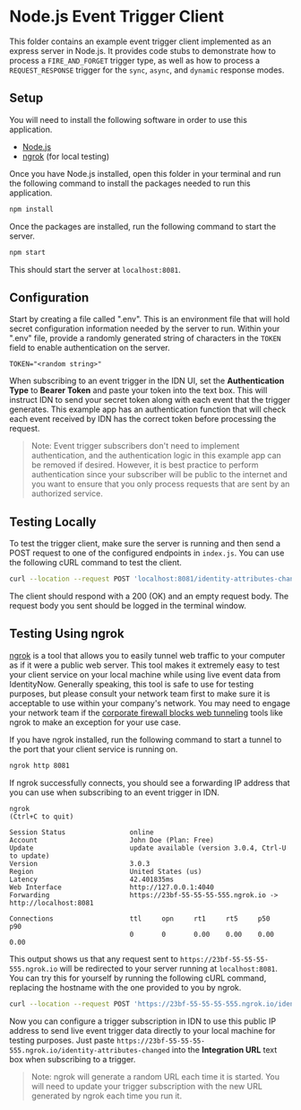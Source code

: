 # Node.js Event Trigger Client

This folder contains an example event trigger client implemented as an express server in Node.js.  It provides code stubs to demonstrate how to process a `FIRE_AND_FORGET` trigger type, as well as how to process a `REQUEST_RESPONSE` trigger for the `sync`, `async`, and `dynamic` response modes.

## Setup

You will need to install the following software in order to use this application.

- [Node.js](https://nodejs.org/en/download/)
- [ngrok](https://ngrok.com/download) (for local testing)

Once you have Node.js installed, open this folder in your terminal and run the following command to install the packages needed to run this application.

```sh
npm install
```

Once the packages are installed, run the following command to start the server.

```sh
npm start
```

This should start the server at `localhost:8081`.

## Configuration

Start by creating a file called ".env".  This is an environment file that will hold secret configuration information needed by the server to run.  Within your ".env" file, provide a randomly generated string of characters in the `TOKEN` field to enable authentication on the server.

```text
TOKEN="<random string>"
```

When subscribing to an event trigger in the IDN UI, set the **Authentication Type** to **Bearer Token** and paste your token into the text box.  This will instruct IDN to send your secret token along with each event that the trigger generates.  This example app has an authentication function that will check each event received by IDN has the correct token before processing the request.

> Note: Event trigger subscribers don't need to implement authentication, and the authentication logic in this example app can be removed if desired.  However, it is best practice to perform authentication since your subscriber will be public to the internet and you want to ensure that you only process requests that are sent by an authorized service.

## Testing Locally

To test the trigger client, make sure the server is running and then send a POST request to one of the configured endpoints in `index.js`.  You can use the following cURL command to test the client.

```sh
curl --location --request POST 'localhost:8081/identity-attributes-changed' --header 'Content-Type: application/json' --data-raw '{"data": "hello world!"}'
```

The client should respond with a 200 (OK) and an empty request body.  The request body you sent should be logged in the terminal window.

## Testing Using ngrok

[ngrok](https://ngrok.com/) is a tool that allows you to easily tunnel web traffic to your computer as if it were a public web server.  This tool makes it extremely easy to test your client service on your local machine while using live event data from IdentityNow.  Generally speaking, this tool is safe to use for testing purposes, but please consult your network team first to make sure it is acceptable to use within your company's network.  You may need to engage your network team if the [corporate firewall blocks web tunneling](https://ngrok.com/docs/guides/running-behind-firewalls) tools like ngrok to make an exception for your use case.

If you have ngrok installed, run the following command to start a tunnel to the port that your client service is running on.

```sh
ngrok http 8081
```

If ngrok successfully connects, you should see a forwarding IP address that you can use when subscribing to an event trigger in IDN.

```text
ngrok                                                                                                                               (Ctrl+C to quit)
                                                                                                                                                    
Session Status                online                                                                                                                
Account                       John Doe (Plan: Free)                                                                                           
Update                        update available (version 3.0.4, Ctrl-U to update)                                                                    
Version                       3.0.3                                                                                                                 
Region                        United States (us)                                                                                                    
Latency                       42.401835ms                                                                                                           
Web Interface                 http://127.0.0.1:4040                                                                                                 
Forwarding                    https://23bf-55-55-55-555.ngrok.io -> http://localhost:8081                                                           
                                                                                                                                                    
Connections                   ttl     opn     rt1     rt5     p50     p90                                                                           
                              0       0       0.00    0.00    0.00    0.00      
```

This output shows us that any request sent to `https://23bf-55-55-55-555.ngrok.io` will be redirected to your server running at `localhost:8081`.  You can try this for yourself by running the following cURL command, replacing the hostname with the one provided to you by ngrok.

```sh
curl --location --request POST 'https://23bf-55-55-55-555.ngrok.io/identity-attributes-changed' --header 'Content-Type: application/json' --data-raw '{"data": "hello world!"}'
```

Now you can configure a trigger subscription in IDN to use this public IP address to send live event trigger data directly to your local machine for testing purposes.  Just paste `https://23bf-55-55-55-555.ngrok.io/identity-attributes-changed` into the **Integration URL** text box when subscribing to a trigger.

> Note: ngrok will generate a random URL each time it is started.  You will need to update your trigger subscription with the new URL generated by ngrok each time you run it.
